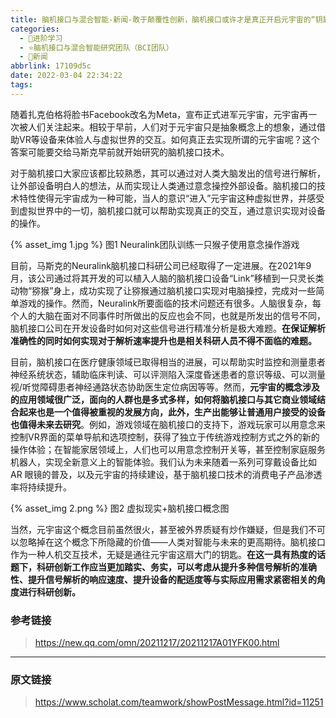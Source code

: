 ```yaml
---
title: 脑机接口与混合智能-新闻-敢于颠覆性创新，脑机接口或许才是真正开启元宇宙的“钥匙”
categories:
  - 🌙进阶学习
  - ⭐脑机接口与混合智能研究团队（BCI团队）
  - 💫新闻
abbrlink: 17109d5c
date: 2022-03-04 22:34:22
tags:
---
```


随着扎克伯格将脸书Facebook改名为Meta，宣布正式进军元宇宙，元宇宙再一次被人们关注起来。相较于早前，人们对于元宇宙只是抽象概念上的想象，通过借助VR等设备来体验人与虚拟世界的交互。如何真正去实现所谓的元宇宙呢？这个答案可能要交给马斯克早前就开始研究的脑机接口技术。

对于脑机接口大家应该都比较熟悉，其可以通过对人类大脑发出的信号进行解析，让外部设备明白人的想法，从而实现让人类通过意念操控外部设备。脑机接口的技术特性使得元宇宙成为一种可能，当人的意识“进入”元宇宙这种虚拟世界，并感受到虚拟世界中的一切，脑机接口就可以帮助实现真正的交互，通过意识实现对设备的操作。

{% asset_img 1.jpg %}
图1 Neuralink团队训练一只猴子使用意念操作游戏

<!--more-->

目前，马斯克的Neuralink脑机接口科研公司已经取得了一定进展。在2021年9月，该公司通过将其开发的可以植入人脑的脑机接口设备“Link”移植到一只灵长类动物“猕猴”身上，成功实现了让猕猴通过脑机接口实现对电脑操控，完成对一些简单游戏的操作。然而，Neuralink所要面临的技术问题还有很多。人脑很复杂，每个人的大脑在面对不同事件时所做出的反应也会不同，也就是所发出的信号不同，脑机接口公司在开发设备时如何对这些信号进行精准分析是极大难题。**在保证解析准确性的同时如何实现对于解析速率提升也是相关科研人员不得不面临的难题。**

目前，脑机接口在医疗健康领域已取得相当的进展，可以帮助实时监控和测量患者神经系统状态，辅助临床判读、可以评测陷入深度昏迷患者的意识等级、可以测量视/听觉障碍患者神经通路状态协助医生定位病因等等。然而，**元宇宙的概念涉及的应用领域很广泛，面向的人群也是多式多样，如何将脑机接口与其它商业领域结合起来也是一个值得被重视的发展方向，此外，生产出能够让普通用户接受的设备也值得未来去研究**。例如，游戏领域在脑机接口的支持下，游戏玩家可以用意念来控制VR界面的菜单导航和选项控制，获得了独立于传统游戏控制方式之外的新的操作体验；在智能家居领域上，人们也可以用意念控制开关等，甚至控制家庭服务机器人，实现全新意义上的智能体验。我们认为未来随着一系列可穿戴设备比如 AR 眼镜的普及，以及元宇宙的持续建设，基于脑机接口技术的消费电子产品渗透率将持续提升。

{% asset_img 2.png %}
图2 虚拟现实+脑机接口概念图

当然，元宇宙这个概念目前虽然很火，甚至被外界质疑有炒作嫌疑，但是我们不可以忽略掉在这个概念下所隐藏的价值——人类对智能与未来的更高期待。脑机接口作为一种人机交互技术，无疑是通往元宇宙这扇大门的钥匙。**在这一具有热度的话题下，科研创新工作应当更加踏实、务实，可以考虑从提升多种信号解析的准确性、提升信号解析的响应速度、提升设备的配适度等与实际应用需求紧密相关的角度进行科研创新。**

### 参考链接

> <https://new.qq.com/omn/20211217/20211217A01YFK00.html>

***

### 原文链接

> <https://www.scholat.com/teamwork/showPostMessage.html?id=11251>
